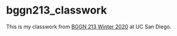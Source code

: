 # bggn213_classwork

This is my classwork from [BGGN 213 Winter 2020](https://bioboot.github.io/bggn213_W20/) at UC San Diego.